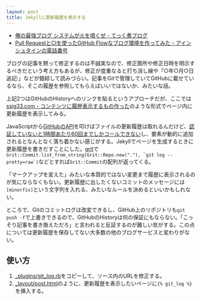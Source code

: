 ```yaml
---
layout: post
title: Jekyllに更新履歴を表示する
---
```


* [俺の最強ブログ システムが火を噴くぜ - てっく煮ブログ](http://tech.nitoyon.com/ja/blog/2012/09/20/moved-completed/)
* [Pull RequestとCIを使ったGitHub Flowなブログ環境を作ってみた - アインシュタインの電話番号](http://blog.ruedap.com/2013/11/11/github-flow-blog)

ブログの記事を黙って修正するのは不誠実なので、修正箇所や修正日時を明示するべきだという考え方もあるが、修正が度重なると打ち消し線や「○年○月○日追記:」などが錯綜して読みづらい。記事をGitで管理していてGitHubに載せているなら、そこの履歴を参照してもらえばいいではないか、みたいな話。

上記2つはGitHubのHistoryへのリンクを貼るというアプローチだが、ここでは[ssig33.com - コンテンツに履歴表示するもの作った](http://ssig33.com/text/%E3%82%B3%E3%83%B3%E3%83%86%E3%83%B3%E3%83%84%E3%81%AB%E5%B1%A5%E6%AD%B4%E8%A1%A8%E7%A4%BA%E3%81%99%E3%82%8B%E4%BD%9C%E3%81%A3%E3%81%9F)のような形式でページ内に更新履歴を表示してみる。

JavaScriptから[GitHubのAPI](http://developer.github.com/v3/repos/commits/)を叩けばファイルの更新履歴は取れるんだけど、[認証していないと1時間あたり60回までしかコールできない](http://developer.github.com/v3/#rate-limiting)し、要素が動的に追加されるとなんとなく落ち着かない感じがする。Jekyllでページを生成するときに更新履歴を書きだすことにした。[grit](https://rubygems.org/gems/grit)で``Grit::Commit.list_from_string(Grit::Repo.new("."), `git log --pretty=raw`)``などとすれば`Grit::Commit`の配列が返ってくる。

「マークアップを変えた」みたいな本質的ではない変更まで履歴に表示されるのが気にならなくもない。更新履歴に出したくないコミットのメッセージには`[minorfix]`という文字列を入れる、みたいなルールを決めるといいかもしれない。

ところで、Gitのコミットログは改変できるし、GitHub上のリポジトリも`git push -f`で上書きできるので、GitHubのHistoryは何の保証にもならない。「こっそり記事を書き換えただろ」と言われると反証するのが難しい気がする。この点については更新履歴を保存してない大多数の他のブログサービスと変わりがない。

## 使い方

1. [_plugins/git_log.rb](https://github.com/vzvu3k6k/vzvu3k6k.github.com/tree/source/_plugins/git_log.rb)をコピーして、ソース内のURLを修正する。
2. [_layout/post.html](https://github.com/vzvu3k6k/vzvu3k6k.github.com/tree/source/_layouts/post.html)のように、更新履歴を表示したいページに`{% git_log %}`を挿入する。
